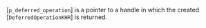[`p_deferred_operation`] is a pointer to a handle in which the created
[`DeferredOperationKHR`] is returned.